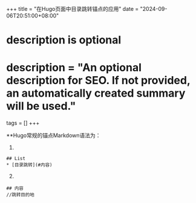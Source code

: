 +++
title = "在Hugo页面中目录跳转锚点的应用"
date = "2024-09-06T20:51:00+08:00"

#
# description is optional
#
# description = "An optional description for SEO. If not provided, an automatically created summary will be used."

tags = []
+++

**Hugo常规的锚点Markdown语法为：


1.  
```
## List
* [目录跳转](#内容)
```


2.  
```
## 内容
//跳转目的地
```